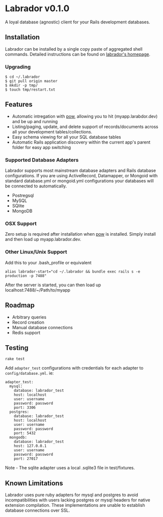 # Labrador v0.1.0
A loyal database (agnostic) client for your Rails development databases.

## Installation
Labrador can be installed by a single copy paste of aggregated shell commands. Detailed instructions can be found on 
[labrador's homepage](http://chrismccord.github.com/labrador/).


### Upgrading

    $ cd ~/.labrador
    $ git pull origin master
    $ mkdir -p tmp/
    $ touch tmp/restart.txt
    
## Features
 
 - Automatic intregation with [pow](http://pow.cx), allowing you to hit (myapp.larabdor.dev) and be up and running
 - Listing/paging, update, and delete support of records/documents across all your development tables/collections.
 - Easy schema viewing for all your SQL database tables
 - Automatic Rails application discovery within the current app's parent folder for easy app switching
 
### Supported Database Adapters
Labrador supports most mainstream database adapters and Rails database configurations.
If you are using ActiveRecord, Datamapper, or Mongoid with standard database.yml or mongoid.yml 
configurations your databases will be connected to automatically.
 
 - Postregsql
 - MySQL
 - SQlite
 - MongoDB

### OSX Support
Zero setup is required after installation when [pow](http://pow.cx) is installed. Simply install and then load up 
myapp.labrador.dev.

### Other Linux/Unix Support
Add this to your .bash_profile or equivalent
    
    alias labrador-start="cd ~/.labrador && bundle exec rails s -e production -p 7488"
    
After the server is started, you can then load up localhost:7488/~/Path/to/myapp

## Roadmap

  - Arbitrary queries
  - Record creation
  - Manual database connections
  - Redis support

## Testing
`rake test`

Add `adapter_test` configurations with credentials for each adapter to `config/database.yml`. ie:
    
    adapter_test:
      mysql:
        database: labrador_test
        host: localhost
        user: username
        password: password
        port: 3306
      postgres:
        database: labrador_test
        host: localhost
        user: username
        password: password
        port: 5432
      mongodb:
        database: labrador_test
        host: 127.0.0.1
        user: username
        password: password
        port: 27017

Note - The sqlite adapter uses a local .sqlite3 file in test/fixtures.



## Known Limitations
Labrador uses pure ruby adapters for mysql and postgres to avoid incompatibilities with users 
lacking postgres or mysql headers for native extension compilation. These implementations are unable 
to establish database connections over SSL.

